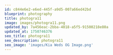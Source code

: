 ```yaml
---
id: c844e6e2-e6ed-445f-a9d5-007a66ed42bd
blueprint: photography
title: photogra11
image: images/photogra11.png
updated_by: 7a456eac-2bba-4018-a5f5-91500218e80a
updated_at: 1750746376
seo_title: photogra11
seo_description: photogra11
seo_image: 'images/Kia Weds OG Image.png'
---
```

